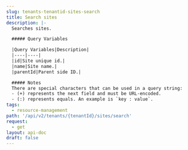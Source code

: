 ```yaml
---
slug: tenants-tenantid-sites-search
title: Search sites
description: |-
  Searches sites.

  ##### Query Variables

  |Query Variables|Description|
  |----|----|
  |id|Site unique id.|
  |name|Site name.|
  |parentId|Parent side ID.|

  ##### Notes
  There are special characters that can be used in a query string:
  - (+) represents the next field and must be URL-encoded.
  - (:) represents equals. An example is `key : value`.
tags:
  - resource-management
path: '/api/v2/tenants/{tenantId}/sites/search'
request:
  - get
layout: api-doc
draft: false
---
```

